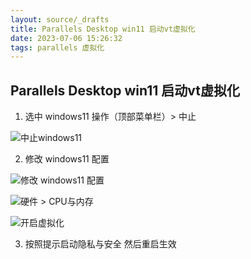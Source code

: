 ```yaml
---
layout: source/_drafts
title: Parallels Desktop win11 启动vt虚拟化
date: 2023-07-06 15:26:32
tags: parallels 虚拟化
---
```


## Parallels Desktop win11 启动vt虚拟化

1. 选中 windows11 操作（顶部菜单栏）> 中止

![中止windows11](image.png)

2. 修改 windows11 配置

![修改 windows11 配置](image-1.png)

![硬件 > CPU与内存 ](image-2.png)

![开启虚拟化](image-3.png)

3. 按照提示启动隐私与安全 然后重启生效